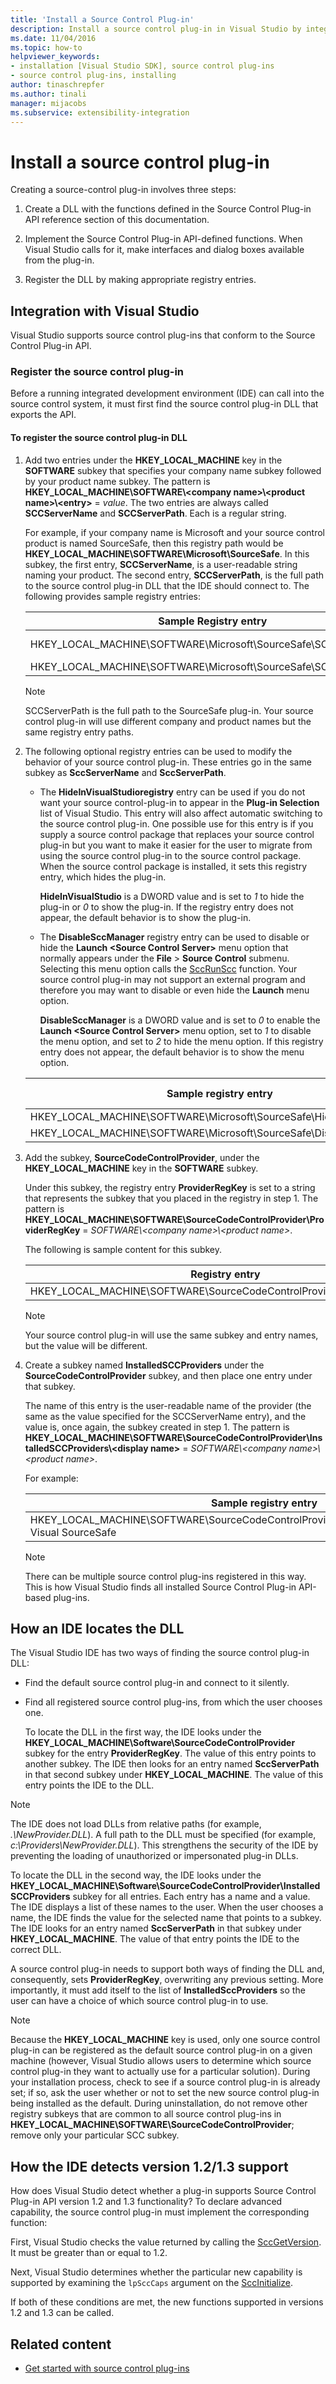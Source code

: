 ```yaml
---
title: 'Install a Source Control Plug-in'
description: Install a source control plug-in in Visual Studio by integrating it with the Visual Studio Source Control Plug-in API and registering the DLL.
ms.date: 11/04/2016
ms.topic: how-to
helpviewer_keywords:
- installation [Visual Studio SDK], source control plug-ins
- source control plug-ins, installing
author: tinaschrepfer
ms.author: tinali
manager: mijacobs
ms.subservice: extensibility-integration
---
```

# Install a source control plug-in

Creating a source-control plug-in involves three steps:

1. Create a DLL with the functions defined in the Source Control Plug-in API reference section of this documentation.

2. Implement the Source Control Plug-in API-defined functions. When Visual Studio calls for it, make interfaces and dialog boxes available from the plug-in.

3. Register the DLL by making appropriate registry entries.

## Integration with Visual Studio
 Visual Studio supports source control plug-ins that conform to the Source Control Plug-in API.

### Register the source control plug-in
 Before a running integrated development environment (IDE) can call into the source control system, it must first find the source control plug-in DLL that exports the API.

#### To register the source control plug-in DLL

1. Add two entries under the **HKEY_LOCAL_MACHINE** key in the **SOFTWARE** subkey that specifies your company name subkey followed by your product name subkey. The pattern is **HKEY_LOCAL_MACHINE\SOFTWARE\\\<company name>\\\<product name>\\\<entry>** = *value*. The two entries are always called **SCCServerName** and **SCCServerPath**. Each is a regular string.

    For example, if your company name is Microsoft and your source control product is named SourceSafe, then this registry path would be **HKEY_LOCAL_MACHINE\SOFTWARE\Microsoft\SourceSafe**. In this subkey, the first entry, **SCCServerName**, is a user-readable string naming your product. The second entry, **SCCServerPath**, is the full path to the source control plug-in DLL that the IDE should connect to. The following provides sample registry entries:

   |Sample Registry entry|Sample value|
   |---------------------------|------------------|
   |HKEY_LOCAL_MACHINE\SOFTWARE\Microsoft\SourceSafe\SCCServerName|Microsoft Visual SourceSafe|
   |HKEY_LOCAL_MACHINE\SOFTWARE\Microsoft\SourceSafe\SCCServerPath|*c:\vss\win32\ssscc.dll*|

   > [!NOTE]
   > SCCServerPath is the full path to the SourceSafe plug-in. Your source control plug-in will use different company and product names but the same registry entry paths.

2. The following optional registry entries can be used to modify the behavior of your source control plug-in. These entries go in the same subkey as **SccServerName** and **SccServerPath**.

   - The **HideInVisualStudioregistry** entry can be used if you do not want your source control-plug-in to appear in the **Plug-in Selection** list of Visual Studio. This entry will also affect automatic switching to the source control plug-in. One possible use for this entry is if you supply a source control package that replaces your source control plug-in but you want to make it easier for the user to migrate from using the source control plug-in to the source control package. When the source control package is installed, it sets this registry entry, which hides the plug-in.

      **HideInVisualStudio** is a DWORD value and is set to *1* to hide the plug-in or *0* to show the plug-in. If the registry entry does not appear, the default behavior is to show the plug-in.

   - The **DisableSccManager** registry entry can be used to disable or hide the **Launch \<Source Control Server>** menu option that normally appears under the **File** > **Source Control** submenu. Selecting this menu option calls the [SccRunScc](../../extensibility/sccrunscc-function.md) function. Your source control plug-in may not support an external program and therefore you may want to disable or even hide the **Launch** menu option.

      **DisableSccManager** is a DWORD value and is set to *0* to enable the **Launch \<Source Control Server>** menu option, set to *1* to disable the menu option, and set to *2* to hide the menu option. If this registry entry does not appear, the default behavior is to show the menu option.

   | Sample registry entry | Sample value |
   | - |--------------|
   | HKEY_LOCAL_MACHINE\SOFTWARE\Microsoft\SourceSafe\HideInVisualStudio | 1 |
   | HKEY_LOCAL_MACHINE\SOFTWARE\Microsoft\SourceSafe\DisableSccManager | 1 |

3. Add the subkey, **SourceCodeControlProvider**, under the **HKEY_LOCAL_MACHINE** key in the **SOFTWARE** subkey.

    Under this subkey, the registry entry **ProviderRegKey** is set to a string that represents the subkey that you placed in the registry in step 1. The pattern is **HKEY_LOCAL_MACHINE\SOFTWARE\SourceCodeControlProvider\ProviderRegKey** = *SOFTWARE\\<company name\>\\<product name\>*.

    The following is sample content for this subkey.

   |Registry entry|Sample value|
   |--------------------|------------------|
   |HKEY_LOCAL_MACHINE\SOFTWARE\SourceCodeControlProvider\ProviderRegKey|SOFTWARE\Microsoft\SourceSafe|

   > [!NOTE]
   > Your source control plug-in will use the same subkey and entry names, but the value will be different.

4. Create a subkey named **InstalledSCCProviders** under the **SourceCodeControlProvider** subkey, and then place one entry under that subkey.

    The name of this entry is the user-readable name of the provider (the same as the value specified for the SCCServerName entry), and the value is, once again, the subkey created in step 1. The pattern is **HKEY_LOCAL_MACHINE\SOFTWARE\SourceCodeControlProvider\InstalledSCCProviders\\<display name\>** = *SOFTWARE\\<company name\>\\<product name\>*.

    For example:

   |Sample registry entry|Sample value|
   |---------------------------|------------------|
   |HKEY_LOCAL_MACHINE\SOFTWARE\SourceCodeControlProvider\InstalledSCCProviders\Microsoft Visual SourceSafe|SOFTWARE\Microsoft\SourceSafe|

   > [!NOTE]
   > There can be multiple source control plug-ins registered in this way. This is how Visual Studio finds all installed Source Control Plug-in API-based plug-ins.

## How an IDE locates the DLL
 The Visual Studio IDE has two ways of finding the source control plug-in DLL:

- Find the default source control plug-in and connect to it silently.

- Find all registered source control plug-ins, from which the user chooses one.

  To locate the DLL in the first way, the IDE looks under the **HKEY_LOCAL_MACHINE\Software\SourceCodeControlProvider** subkey for the entry **ProviderRegKey**. The value of this entry points to another subkey. The IDE then looks for an entry named **SccServerPath** in that second subkey under **HKEY_LOCAL_MACHINE**. The value of this entry points the IDE to the DLL.

> [!NOTE]
> The IDE does not load DLLs from relative paths (for example, *.\NewProvider.DLL*). A full path to the DLL must be specified (for example, *c:\Providers\NewProvider.DLL*). This strengthens the security of the IDE by preventing the loading of unauthorized or impersonated plug-in DLLs.

 To locate the DLL in the second way, the IDE looks under the **HKEY_LOCAL_MACHINE\Software\SourceCodeControlProvider\InstalledSCCProviders** subkey for all entries. Each entry has a name and a value. The IDE displays a list of these names to the user. When the user chooses a name, the IDE finds the value for the selected name that points to a subkey. The IDE looks for an entry named **SccServerPath** in that subkey under **HKEY_LOCAL_MACHINE**. The value of that entry points the IDE to the correct DLL.

 A source control plug-in needs to support both ways of finding the DLL and, consequently, sets **ProviderRegKey**, overwriting any previous setting. More importantly, it must add itself to the list of **InstalledSccProviders** so the user can have a choice of which source control plug-in to use.

> [!NOTE]
> Because the **HKEY_LOCAL_MACHINE** key is used, only one source control plug-in can be registered as the default source control plug-in on a given machine (however, Visual Studio allows users to determine which source control plug-in they want to actually use for a particular solution). During your installation process, check to see if a source control plug-in is already set; if so, ask the user whether or not to set the new source control plug-in being installed as the default. During uninstallation, do not remove other registry subkeys that are common to all source control plug-ins in **HKEY_LOCAL_MACHINE\SOFTWARE\SourceCodeControlProvider**; remove only your particular SCC subkey.

## How the IDE detects version 1.2/1.3 support
 How does Visual Studio detect whether a plug-in supports Source Control Plug-in API version 1.2 and 1.3 functionality? To declare advanced capability, the source control plug-in must implement the corresponding function:

 First, Visual Studio checks the value returned by calling the [SccGetVersion](../../extensibility/sccgetversion-function.md). It must be greater than or equal to 1.2.

 Next, Visual Studio determines whether the particular new capability is supported by examining the `lpSccCaps` argument on the [SccInitialize](../../extensibility/sccinitialize-function.md).

 If both of these conditions are met, the new functions supported in versions 1.2 and 1.3 can be called.

## Related content
- [Get started with source control plug-ins](../../extensibility/internals/getting-started-with-source-control-plug-ins.md)
